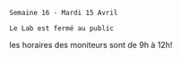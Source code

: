     Semaine 16 - Mardi 15 Avril
    
    Le Lab est fermé au public 
les horaires des moniteurs sont de 9h à 12h!
   